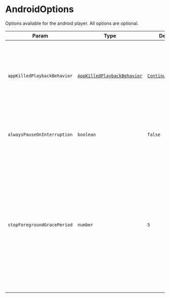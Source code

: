 # AndroidOptions

Options available for the android player. All options are optional.

| Param | Type  | Default | Description |
|-------|-------|---------|-------------|
| `appKilledPlaybackBehavior` | [`AppKilledPlaybackBehavior`](../constants/app-killed-playback-behavior.md) | [`ContinuePlayback`](../constants/app-killed-playback-behavior.md#continueplayback-default) | Define how the audio playback should behave after removing the app from recents (killing it). |
| `alwaysPauseOnInterruption` | `boolean` | `false` | Whether the `remote-duck` event will be triggered on every interruption |
| `stopForegroundGracePeriod` | `number` | `5` | Time in seconds to wait once the player should transition to not considering the service as in the foreground. If playback resumes within this grace period, the service remains in the foreground state. |
